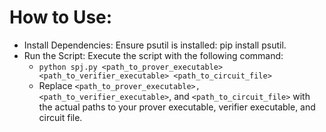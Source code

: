 # How to Use:
- Install Dependencies: Ensure psutil is installed: pip install psutil.
- Run the Script: Execute the script with the following command:
  - `python spj.py <path_to_prover_executable> <path_to_verifier_executable> <path_to_circuit_file>`
  - Replace `<path_to_prover_executable>, <path_to_verifier_executable>`, and `<path_to_circuit_file>` with the actual paths to your prover executable, verifier executable, and circuit file.